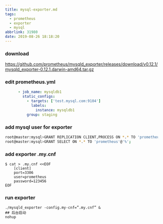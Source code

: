 ```yaml
---
title: mysql-exporter.md
tags:
  - prometheus
  - exporter
  - mysql
abbrlink: 31980
date: 2019-08-26 18:18:20
---
```


### download
https://github.com/prometheus/mysqld_exporter/releases/download/v0.12.1/mysqld_exporter-0.12.1.darwin-amd64.tar.gz

### edit prometheus.yml
```yaml
      - job_name: mysqldb1
        static_configs:
          - targets: ['test.mysql.com:9104']
            labels:
              instance: mysqldb1
	      group: staging
```
### add mysql user for exporter
```bash
root@master:mysql>GRANT REPLICATION CLIENT,PROCESS ON *.* TO 'prometheus'@'%' identified by '123456';
root@master:mysql>GRANT SELECT ON *.* TO 'prometheus'@'%';
```

### add exporter .my.cnf
```
$ cat > .my.cnf <<EOF
    [client]
    port=3306
    user=prometheus
    password=123456
EOF
```

### run exporter
```
./mysqld_exporter -config.my-cnf=”.my.cnf” &
## 后台启动
nohup 
```
